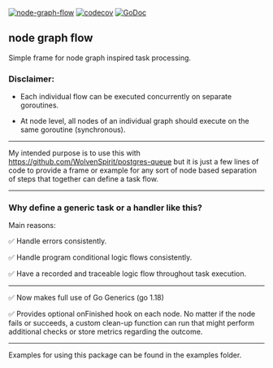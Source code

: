 [![node-graph-flow](https://github.com/WolvenSpirit/node-graph-flow/actions/workflows/go.yml/badge.svg)](https://github.com/WolvenSpirit/node-graph-flow/actions/workflows/go.yml) [![codecov](https://codecov.io/gh/WolvenSpirit/node-graph-flow/branch/main/graph/badge.svg?token=hDXMUdD4L1)](https://codecov.io/gh/WolvenSpirit/node-graph-flow)
[![GoDoc](http://img.shields.io/badge/go-documentation-blue.svg?style=flat-square)](https://pkg.go.dev/github.com/WolvenSpirit/node-graph-flow)

## node graph flow

Simple frame for node graph inspired task processing.

### Disclaimer: 

- Each individual flow can be executed concurrently on separate goroutines.

- At node level, all nodes of an individual graph should execute on the same goroutine (synchronous).

---

My intended purpose is to use this with https://github.com/WolvenSpirit/postgres-queue but it is just a few lines of code to provide a frame or example for any sort of node based separation of steps that together can define a task flow.

--- 

### Why define a generic task or a handler like this? 

Main reasons:

&#x2705; Handle errors consistently.

&#x2705; Handle program conditional logic flows consistently.

&#x2705; Have a recorded and traceable logic flow throughout task execution.

--- 

&#x2705; Now makes full use of Go Generics (go 1.18)

&#x2705; Provides optional onFinished hook on each node. No matter if the node fails or succeeds, a custom clean-up function can run 
that might perform additional checks or store metrics regarding the outcome.

---

Examples for using this package can be found in the examples folder.
